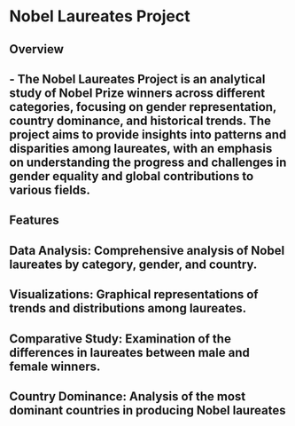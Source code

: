 # Nobel Laureates Project
## Overview
## - The Nobel Laureates Project is an analytical study of Nobel Prize winners across different categories, focusing on gender representation, country dominance, and historical trends. The project aims to provide insights into patterns and disparities among laureates, with an emphasis on understanding the progress and challenges in gender equality and global contributions to various fields.

## Features
## Data Analysis: Comprehensive analysis of Nobel laureates by category, gender, and country.
## Visualizations: Graphical representations of trends and distributions among laureates.
## Comparative Study: Examination of the differences in laureates between male and female winners.
## Country Dominance: Analysis of the most dominant countries in producing Nobel laureates
